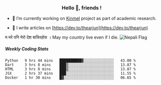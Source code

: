 <h3 align="center">Hello 👋, friends !</h3>

- 🔭 I’m currently working on [Kinmel](https://github.com/thearjun/kinmel) project as part of academic research.

- 📝 I write articles on [https://dev.to/thearjun](https://dev.to/thearjun)

म मरे पनि मेरो देश बाचिरहोस । 
May my country live even if I die.
![Nepali Flag](https://bestanimations.com/media/flags/1039074932napal-flag-gif.gif)


##### Weekly Coding Stats
<!--START_SECTION:waka-->
```text
Python   9 hrs 44 mins   ██████████▓░░░░░░░░░░░░░░   43.00 % 
Dart     3 hrs 8 mins    ███▒░░░░░░░░░░░░░░░░░░░░░   13.87 % 
HTML     3 hrs 8 mins    ███▒░░░░░░░░░░░░░░░░░░░░░   13.87 % 
JSX      2 hrs 37 mins   ███░░░░░░░░░░░░░░░░░░░░░░   11.55 % 
Docker   1 hr 30 mins    █▓░░░░░░░░░░░░░░░░░░░░░░░   06.65 % 
```
<!--END_SECTION:waka-->
